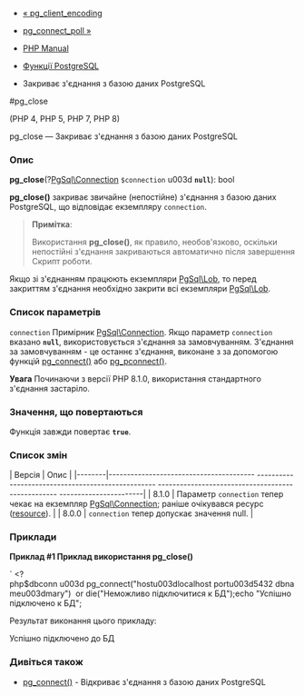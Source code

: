 - [« pg_client_encoding](function.pg-client-encoding.md)
- [pg_connect_poll »](function.pg-connect-poll.md)

- [PHP Manual](index.md)
- [Функції PostgreSQL](ref.pgsql.md)
- Закриває з'єднання з базою даних PostgreSQL

#pg_close

(PHP 4, PHP 5, PHP 7, PHP 8)

pg_close — Закриває з'єднання з базою даних PostgreSQL

### Опис

**pg_close**(?[PgSql\Connection](class.pgsql-connection.md)
`$connection` u003d **`null`**): bool

**pg_close()** закриває звичайне (непостійне) з'єднання з базою
даних PostgreSQL, що відповідає екземпляру `connection`.

> **Примітка**:
>
> Використання **pg_close()**, як правило, необов'язково, оскільки
> непостійні з'єднання закриваються автоматично після завершення
> Скрипт роботи.

Якщо зі з'єднанням працюють екземпляри
[PgSql\Lob](class.pgsql-lob.md), то перед закриттям з'єднання
необхідно закрити всі екземпляри [PgSql\Lob](class.pgsql-lob.md).

### Список параметрів

`connection`
Примірник [PgSql\Connection](class.pgsql-connection.md). Якщо параметр
`connection` вказано **`null`**, використовується з'єднання за замовчуванням.
З'єднання за замовчуванням - це останнє з'єднання, виконане з
за допомогою функцій [pg_connect()](function.pg-connect.md) або
[pg_pconnect()](function.pg-pconnect.md).

**Увага**
Починаючи з версії PHP 8.1.0, використання стандартного з'єднання
застаріло.

### Значення, що повертаються

Функція завжди повертає **`true`**.

### Список змін

| Версія | Опис |
|--------|---------------------------------------- -------------------------------------------------- -------------------------------------------------- -----------------------|
| 8.1.0 | Параметр `connection` тепер чекає на екземпляр [PgSql\Connection](class.pgsql-connection.md); раніше очікувався ресурс ([resource](language.types.resource.md)). |
| 8.0.0 | `connection` тепер допускає значення null. |

### Приклади

**Приклад #1 Приклад використання **pg_close()****

` <?php$dbconn u003d pg_connect("hostu003dlocalhost portu003d5432 dbnameu003dmary")  or die("Неможливо підключитися к БД");echo "Успішно підключено к БД";

Результат виконання цього прикладу:

Успішно підключено до БД

### Дивіться також

- [pg_connect()](function.pg-connect.md) - Відкриває з'єднання з
базою даних PostgreSQL
